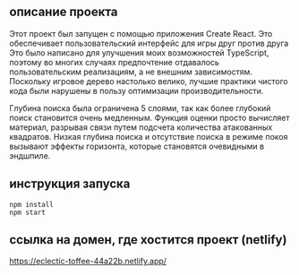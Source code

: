 ## описание проекта
Этот проект был запущен с помощью приложения Create React.
Это обеспечивает пользовательский интерфейс для игры друг против друга Это было написано для улучшения моих возможностей TypeScript, поэтому во многих случаях предпочтение отдавалось пользовательским реализациям, а не внешним зависимостям. Поскольку игровое дерево настолько велико, лучшие практики чистого кода были нарушены в пользу оптимизации производительности.

Глубина поиска была ограничена 5 слоями, так как более глубокий поиск становится очень медленным. Функция оценки просто вычисляет материал, разрывая связи путем подсчета количества атакованных квадратов. Низкая глубина поиска и отсутствие поиска в режиме покоя вызывают эффекты горизонта, которые становятся очевидными в эндшпиле.

## инструкция запуска
```
npm install
npm start
```
## cсылка на домен, где хостится проект (netlify)

https://eclectic-toffee-44a22b.netlify.app/

